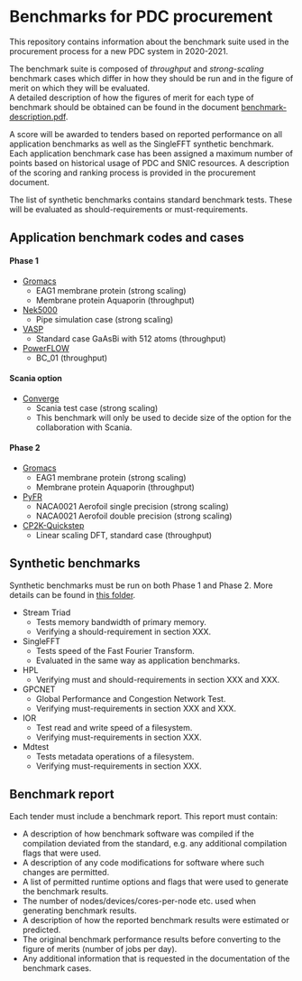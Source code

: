 # Benchmarks for PDC procurement

This repository contains information about the benchmark suite 
used in the procurement process for a new PDC system in 2020-2021.

The benchmark suite is composed of *throughput* and *strong-scaling*
benchmark cases which differ in how they should be run and in the 
figure of merit on which they will be evaluated.  
A detailed description of how the figures of merit for each 
type of benchmark should be obtained can be found in the document
[benchmark-description.pdf](./benchmark-description.pdf).

A score will be awarded to tenders based on reported performance on all
application benchmarks as well as the SingleFFT synthetic benchmark.
Each application benchmark case has been assigned a maximum number of
points based on historical usage of PDC and SNIC resources. 
A description of the scoring and ranking process is provided in the 
procurement document.

The list of synthetic benchmarks contains standard benchmark tests.
These will be evaluated as should-requirements or must-requirements.

## Application benchmark codes and cases

#### Phase 1

- [Gromacs](./benchmarks/GROMACS/)
  - EAG1 membrane protein (strong scaling) 
  - Membrane protein Aquaporin (throughput)
- [Nek5000](./benchmarks/Nek5000/)
  - Pipe simulation case (strong scaling)
- [VASP](./benchmarks/VASP)
  - Standard case GaAsBi with 512 atoms (throughput)
- [PowerFLOW](./benchmarks/PowerFLOW/)
  - BC\_01 (throughput)

#### Scania option
- [Converge](./benchmarks/Converge/)
  - Scania test case (strong scaling)
  - This benchmark will only be used to decide size of the option for the collaboration with Scania.

#### Phase 2

- [Gromacs](./benchmarks/GROMACS/)
  - EAG1 membrane protein (strong scaling) 
  - Membrane protein Aquaporin (throughput)
- [PyFR](./benchmarks/PyFR/)
  - NACA0021 Aerofoil single precision (strong scaling)
  - NACA0021 Aerofoil double precision (strong scaling)
- [CP2K-Quickstep](./benchmarks/CP2K/)
  - Linear scaling DFT, standard case (throughput)

## Synthetic benchmarks

Synthetic benchmarks must be run on both Phase 1 and Phase 2.
More details can be found in 
[this folder](./benchmarks/Synthetic/).

- Stream Triad
  - Tests memory bandwidth of primary memory.
  - Verifying a should-requirement in section XXX.
- SingleFFT
  - Tests speed of the Fast Fourier Transform.
  - Evaluated in the same way as application benchmarks.
- HPL
  - Verifying must and should-requirements in section XXX and XXX.
- GPCNET
  - Global Performance and Congestion Network Test.
  - Verifying must-requirements in section XXX and XXX.
- IOR
  - Test read and write speed of a filesystem.
  - Verifying must-requirements in section XXX.
- Mdtest
  - Tests metadata operations of a filesystem.
  - Verifying must-requirements in section XXX.


## Benchmark report

Each tender must include a benchmark report. This report 
must contain:

- A description of how benchmark software was compiled if 
  the compilation deviated from the standard, e.g. any additional 
  compilation flags that were used.
- A description of any code modifications for software where such 
  changes are permitted.
- A list of permitted runtime options and flags that were 
  used to generate the benchmark results.
- The number of nodes/devices/cores-per-node etc. 
  used when generating benchmark results.
- A description of how the reported benchmark results were 
  estimated or predicted.
- The original benchmark performance results before converting 
  to the figure of merits (number of jobs per day).
- Any additional information that is requested in the documentation 
  of the benchmark cases.
